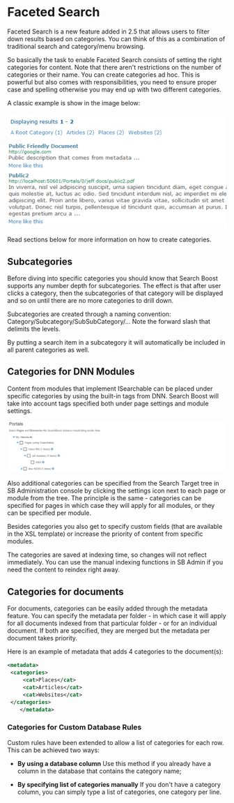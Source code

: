 # Faceted Search

Faceted Search is a new feature added in 2.5 that allows users to filter down results based on categories. You can think of this as a combination of traditional search and category/menu browsing.

So basically the task to enable Faceted Search consists of setting the right categories for content. Note that there aren't restrictions on the number of categories or their name. You can create categories ad hoc. This is powerful but also comes with responsibilities, you need to ensure proper case and spelling otherwise you may end up with two different categories. 

A classic example is show in the image below:

![](/search-boost/search-engine/assets/sb-faceted-search.png)

Read sections below for more information on how to create categories.

## Subcategories

Before diving into specific categories you should know that Search Boost supports any number depth for subcategories. The effect is that after user clicks a category, then the subcategories of that category will be displayed and so on until there are no more categories to drill down.

Subcategories are created through a naming convention: Category/Subcategory/SubSubCategory/...
Note the forward slash that delimits the levels.

By putting a search item in a subcategory it will automatically be included in all parent categories as well.

## Categories for DNN Modules

Content from modules that implement ISearchable can be placed under specific categories by using the built-in tags from DNN. Search Boost will take into account tags specified both under page settings and module settings.

![](/search-boost/search-engine/assets/SearchBoost_modules_tags.png)

Also additional categories can be specified from the Search Target tree in SB Administration console by clicking the settings icon next to each page or module from the tree. The principle is the same - categories can be specified for pages in which case they will apply for all modules, or they can be specified per module.

Besides categories you also get to specify custom fields (that are available in the XSL template) or increase the priority of content from specific modules.

The categories are saved at indexing time, so changes will not reflect immediately. You can use the manual indexing functions in SB Admin if you need the content to reindex right away.

## Categories for documents

For documents, categories can be easily added through the metadata feature.
You can specify the metadata per folder - in which case it will apply for all documents indexed from that particular folder - or for an individual document. If both are specified, they are merged but the metadata per document takes priority.

Here is an example of metadata that adds 4 categories to the document(s):

```xml
<metadata>
 <categories>
     <cat>Places</cat>
     <cat>Articles</cat>
     <cat>Websites</cat>
 </categories>
    </metadata>
```

### Categories for Custom Database Rules

Custom rules have been extended to allow a list of categories for each row. This can be achieved two ways:
* **By using a database column**
Use this method if you already have a column in the database that contains the category name;

* **By specifying list of categories manually**
If you don't have a category column, you can simply type a list of categories, one category per line.